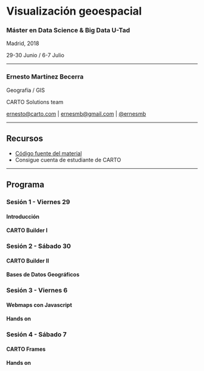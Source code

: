 # Visualización geoespacial

### Máster en Data Science & Big Data U-Tad
Madrid, 2018 

29-30 Junio / 6-7 Julio

---

### Ernesto Martínez Becerra
Geografía / GIS

CARTO Solutions team

[ernesto@carto.com](mailto:ernesto@carto.com) | [ernesmb@gmail.com](mailto:ernesmb@gmail.com) | [@ernesmb](https://github.com/ernesmb)

---

## Recursos

* [Código fuente del material](https://github.com/ernesmb/clasesvisualizacion)
* Consigue cuenta de estudiante de CARTO

---

## Programa 
### Sesión 1 - Viernes 29
#### Introducción
#### CARTO Builder I
### Sesión 2 - Sábado 30
#### CARTO Builder II
#### Bases de Datos Geográficos
### Sesión 3 - Viernes 6
#### Webmaps con Javascript
#### Hands on
### Sesión 4 - Sábado 7
#### CARTO Frames
#### Hands on